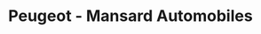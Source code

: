 ---
title: "Peugeot - Mansard Automobiles"
url: /beaufort-en-anjou/peugeot-mansard-automobiles/
shop: réparation de voitures
---
